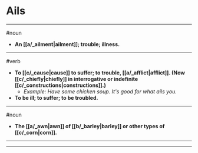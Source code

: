 # Ails
---
#noun
- **An [[a/_ailment|ailment]]; trouble; illness.**
---
#verb
- **To [[c/_cause|cause]] to suffer; to trouble, [[a/_afflict|afflict]]. (Now [[c/_chiefly|chiefly]] in interrogative or indefinite [[c/_constructions|constructions]].)**
	- _Example: Have some chicken soup. It's good for what ails you._
- **To be ill; to suffer; to be troubled.**
---
#noun
- **The [[a/_awn|awn]] of [[b/_barley|barley]] or other types of [[c/_corn|corn]].**
---
---
